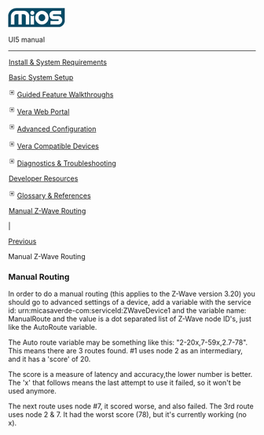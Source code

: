 ![](skins/mios/images/logo.png)

UI5 manual

  
---  
  
![](images/spacer.gif)[Install & System
Requirements](index.html#!docs5/installation_and_system_requirements_en_3lite_all.md)

![](images/spacer.gif)[Basic System Setup ](index.html#!docs5/getting_started_en_3lite_all.md)

![](skins/mios/images/plus.gif)[Guided Feature Walkthroughs
](features_en_3lite_all.html)

![](skins/mios/images/plus.gif)[Vera Web Portal](index.html#!docs5/web_portal_en_3lite_all.md)

![](skins/mios/images/plus.gif)[Advanced
Configuration](index.html#!docs5/advanced_configuration_en_3lite_all.md)

![](skins/mios/images/plus.gif)[Vera Compatible
Devices](index.html#!docs5/supported_hardware_en_3lite_all.md)

![](skins/mios/images/plus.gif)[Diagnostics &
Troubleshooting](index.html#!docs5/troubleshooting_en_3lite_all.md)

![](images/spacer.gif)[Developer Resources](index.html#!docs5/developers_en_3lite_all.md)

![](skins/mios/images/plus.gif)[Glossary &
References](index.html#!docs5/reference_en_3lite_all.md)

![](images/spacer.gif)[Manual Z-Wave Routing](index.html#!docs5/ManualRoute_en_3lite_all.md)

|

[Previous](index.html#!docs5/reference_en_3lite_all.md)

Manual Z-Wave Routing

### Manual Routing  

In order to do a manual routing (this applies to the Z-Wave version 3.20) you
should go to advanced settings of a device, add a variable with the service
id: urn:micasaverde-com:serviceId:ZWaveDevice1 and the variable name:
ManualRoute and the value is a dot separated list of Z-Wave node ID's, just
like the AutoRoute variable.  

The Auto route variable may be something like this: "2-20x,7-59x,2.7-78". This
means there are 3 routes found. #1 uses node 2 as an intermediary, and it has
a 'score' of 20.  

The score is a measure of latency and accuracy,the lower number is better. The
'x' that follows means the last attempt to use it failed, so it won't be used
anymore.  

The next route uses node #7, it scored worse, and also failed. The 3rd route
uses node 2 & 7\. It had the worst score (78), but it's currently working (no
x).

  

